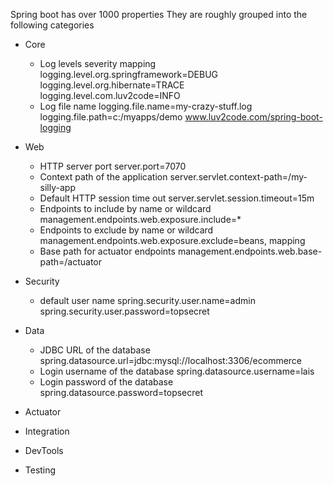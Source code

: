 Spring boot has over 1000 properties
They are roughly grouped into the following categories
- Core 
  - Log levels severity mapping
  logging.level.org.springframework=DEBUG
  logging.level.org.hibernate=TRACE
  logging.level.com.luv2code=INFO
  - Log file name
  logging.file.name=my-crazy-stuff.log
  logging.file.path=c:/myapps/demo
  www.luv2code.com/spring-boot-logging

- Web
  - HTTP server port
  server.port=7070
  - Context path of the application
  server.servlet.context-path=/my-silly-app
  - Default HTTP session time out
  server.servlet.session.timeout=15m
  - Endpoints to include by name or wildcard
  management.endpoints.web.exposure.include=*
  - Endpoints to exclude by name or wildcard
  management.endpoints.web.exposure.exclude=beans, mapping
  - Base path for actuator endpoints
  management.endpoints.web.base-path=/actuator
- Security
  - default user name
  spring.security.user.name=admin
  spring.security.user.password=topsecret
- Data
  - JDBC URL of the database
  spring.datasource.url=jdbc:mysql://localhost:3306/ecommerce
  - Login username of the database
  spring.datasource.username=lais
  - Login password of the database
  spring.datasource.password=topsecret
- Actuator
- Integration
- DevTools
- Testing